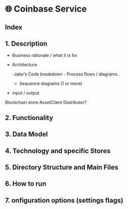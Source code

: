 # 🌐 Coinbase Service

## Index


## 1. Description

- Business rationale / what it is for

- Architecture

  -Jake's Code breakdown     - Process flows / diagrams .
  - Sequence diagrams (1 or more)

- input  / output


Blockchain store
AssetClient
Distributor?


## 2. Functionality


## 3. Data Model


## 4. Technology and specific Stores


## 5. Directory Structure and Main Files


## 6. How to run


## 7. onfiguration options (settings flags)
